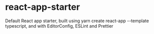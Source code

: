 # react-app-starter
Default React app starter, built using yarn create react-app --template typescript, and with EditorConfig, ESLint and Prettier
